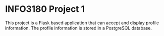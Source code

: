 # INFO3180 Project 1
This project is a Flask based application that can accept
and display profile information. The profile information is stored in a
PostgreSQL database.